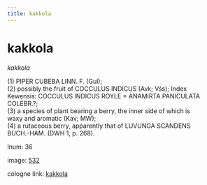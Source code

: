 ```yaml
---
title: kakkola
---
```


# kakkola

<i>kakkola</i>  <div n="P" />(1) <bot>PIPER CUBEBA LINN. F.</bot> (Gul); <div n="P" />(2) possibly the fruit of <bot>COCCULUS INDICUS</bot> (Avk; Vśs); Index <div n="lb" />Kewensis: <bot>COCCULUS INDICUS ROYLE</bot> = <bot>ANAMIRTA PANICULATA <div n="lb" />COLEBR.</bot>?; <div n="P" />(3) a species of plant bearing a berry, the inner side of which is <div n="lb" />waxy and aromatic (Kav; MW); <div n="P" />(4) a rutaceous berry, apparently that of <bot>LUVUNGA SCANDENS <div n="lb" />BUCH.</bot>-<bot>HAM.</bot> (DWH 1, p. 268).

lnum: 36

image: [532](https://www.sanskrit-lexicon.uni-koeln.de/scans/csl-apidev/servepdf.php?dict=snp&page=532)

cologne link: [kakkola](https://sanskrit-lexicon.uni-koeln.de/scans/csl-apidev/getword.php?dict=snp&key=kakkola)

